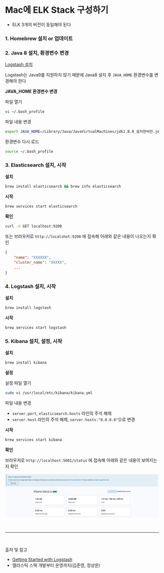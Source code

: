 # Mac에 ELK Stack 구성하기

- ELK 3개의 버전이 동일해야 된다

### 1. Homebrew 설치 or 업데이트

### 2. Java 8 설치, 환경변수 변경

[Logstash 설치](https://www.elastic.co/guide/kr/logstash/current/installing-logstash.html)

Logstash는 Java9를 지원하지 않기 때문에 Java8 설치 후 ```JAVA_HOME``` 환경변수를 변경해야 한다

**JAVA_HOME 환경변수 변경**

파일 열기

```bash
vi ~/.bash_profile
```

파일 내용 변경

```bash
export JAVA_HOME=/Library/Java/JavaVirtualMachines/jdk1.8.0_설치한버전.jdk/Contents/Home
```

환경변수 다시 로드
```bash
source ~/.bash_profile
```

### 3. Elasticsearch 설치, 시작

**설치**
```bash
brew install elasticsearch && brew info elasticsearch
```

**시작**
```bash
brew services start elasticsearch
```

**확인**
```bash
curl -X GET localhost:9200
```
또는 브라우저로 `http://localshot:9200` 에 접속해 아래와 같은 내용이 나오는지 확인
```json
{
    "name": "XXXXXX",
    "cluster_name": "XXXXX",
    ...
}
```

### 4. Logstash 설치, 시작

**설치**
```bash
brew install logstash
```

**시작**
```bash
brew services start logstash
```

### 5. Kibana 설치, 설정, 시작

**설치**
```bash
brew install kibana
```

**설정**

설정 파일 열기
```bash
sudo vi /usr/local/etc/kibana/kibana.yml
```

파일 내용 변경
- `server.port`, `elasticsearch.hosts` 라인의 주석 해제
- `server.host` 라인의 주석 해제, `server.hosts:"0.0.0.0"`으로 변경

**시작**
```bash
brew services start kibana
```

**확인**

브라우저로 `http://localhost:5601/status` 에 접속해 아래와 같은 내용이 보여지는지 확인

<p align="center">
    <img src="../image/kibana_status.png"  width="1000" height="auto">
</p>

<br/>

---

<br/>

출처 및 참고
- [Getting Started with Logstash](https://www.elastic.co/guide/en/logstash/7.10/first-event.html)
- 엘라스틱 스택 개발부터 운영까지(김준영, 정상운)
